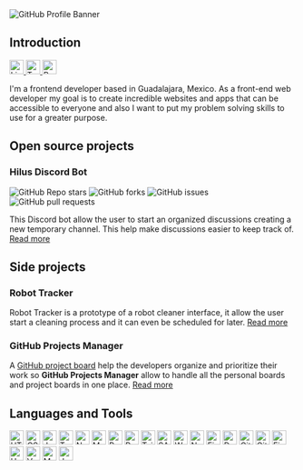 <img src="https://i.imgur.com/gYCZHJo.png" alt="GitHub Profile Banner">

## Introduction
<p align="left">
  <a href="https://www.linkedin.com/in/pabloverduzco/">
    <img src="https://img.shields.io/badge/-LinkedIn-%233781da?color=blue&style=for-the-badge" alt="LinkedIn" height="25" />
  </a>

  <a href="https://www.twitter.com/pablovco">
    <img src="https://img.shields.io/badge/-Twitter-%231DA1F2?style=for-the-badge" alt="Twitter" height="25" />
  </a>

  <a href="https://www.pabloverduzco.dev/">
    <img src="https://img.shields.io/badge/-pabloverduzco.dev-%233781da?color=black&style=for-the-badge" alt="Personal website" height="25" />
  </a>
<p>

<p>I'm a frontend developer based in Guadalajara, Mexico. As a front-end web developer my goal is to create incredible websites and apps that can be accessible to everyone and also I want to put my problem solving skills  to use for a greater purpose.</p>

## Open source projects
### Hilus Discord Bot

<p align="left">
  <img alt="GitHub Repo stars" src="https://img.shields.io/github/stars/pabloverduzco/hilus-bot?style=flat-square">
  <img alt="GitHub forks" src="https://img.shields.io/github/forks/pabloverduzco/hilus-bot?style=flat-square">
  <img alt="GitHub issues" src="https://img.shields.io/github/issues/pabloverduzco/hilus-bot?color=red&style=flat-square">
  <img alt="GitHub pull requests" src="https://img.shields.io/github/issues-pr/pabloverduzco/hilus-bot?style=flat-square">
</p>
<p>
This Discord bot allow the user to start an organized discussions creating a new temporary channel. This help make discussions easier to keep track of. <a href='https://github.com/pabloverduzco/hilus-bot'>Read more</a>
</p>



## Side projects
### Robot Tracker
<p>
  Robot Tracker is a prototype of a robot cleaner interface, it allow the user start a cleaning process and it can even be scheduled for later. <a href='https://github.com/pabloverduzco/robot-tracker#readme'>Read more</a>
</p>

### GitHub Projects Manager
A <a href="https://docs.github.com/en/github/managing-your-work-on-github/about-project-boards">GitHub project board</a> help the developers organize and prioritize their work so <strong>GitHub Projects Manager</strong> allow to handle all the personal boards and project boards in one place. <a href='https://github.com/pabloverduzco/gh-projects-manager'>Read more</a>
</p>

## Languages and Tools
<p align="left">
  <img alt="HTML5" src="https://img.shields.io/badge/html5%20-%23E34F26.svg?&style=for-the-badge&logo=html5&logoColor=white" height="25"/>
  <img alt="CSS3" src="https://img.shields.io/badge/css3%20-%231572B6.svg?&style=for-the-badge&logo=css3&logoColor=white" height="25" />
  <img alt="JavaScript" src="https://img.shields.io/badge/javascript%20-%23323330.svg?&style=for-the-badge&logo=javascript&logoColor=%23F7DF1E" height="25" />
  <img alt="TypeScript" src="https://img.shields.io/badge/typescript%20-%23007ACC.svg?&style=for-the-badge&logo=typescript&logoColor=white" height="25" />
  <img alt="NodeJS" src="https://img.shields.io/badge/node.js%20-%2343853D.svg?&style=for-the-badge&logo=node.js&logoColor=white" height="25" />
  <img alt="Markdown" src="https://img.shields.io/badge/markdown-%23000000.svg?&style=for-the-badge&logo=markdown&logoColor=white" height="25" />
  <img alt="React" src="https://img.shields.io/badge/react%20-%2320232a.svg?&style=for-the-badge&logo=react&logoColor=%2361DAFB" height="25" />
  <img alt="Redux" src="https://img.shields.io/badge/redux%20-%23593d88.svg?&style=for-the-badge&logo=redux&logoColor=white" height="25"/>
  <img alt="TailwindCSS" src="https://img.shields.io/badge/tailwindcss%20-%2338B2AC.svg?&style=for-the-badge&logo=tailwind-css&logoColor=white" height="25" />
  <img alt="SASS" src="https://img.shields.io/badge/SASS%20-hotpink.svg?&style=for-the-badge&logo=SASS&logoColor=white" height="25"/>
  <img alt="Webpack" src="https://img.shields.io/badge/webpack%20-%238DD6F9.svg?&style=for-the-badge&logo=webpack&logoColor=black" height="25" />
  <img alt="Next JS" src="https://img.shields.io/badge/next%20js%20-%23000000.svg?&style=for-the-badge&logo=next.js&logoColor=white" height="25" />
  <img alt="Figma" src="https://img.shields.io/badge/figma-%23FF26BE.svg?&style=for-the-badge&logo=figma&logoColor=white" height="25" />
  <img alt="Docker" src="https://img.shields.io/badge/docker%20-%230db7ed.svg?&style=for-the-badge&logo=docker&logoColor=white" height="25" />
  <img alt="Git" src="https://img.shields.io/badge/git%20-%23F05033.svg?&style=for-the-badge&logo=git&logoColor=white" height="25" />
  <img alt="GitHub" src="https://img.shields.io/badge/github%20-%23121011.svg?&style=for-the-badge&logo=github&logoColor=white" height="25" />
  <img alt="Firebase" src="https://img.shields.io/badge/firebase%20-%23039BE5.svg?&style=for-the-badge&logo=firebase" height="25" />
  <img alt="Heroku" src="https://img.shields.io/badge/heroku%20-%23430098.svg?&style=for-the-badge&logo=heroku&logoColor=white" height="25" />
  <img alt="Vercel" src="https://img.shields.io/badge/vercel%20-%23000000.svg?&style=for-the-badge&logo=vercel&logoColor=white" height="25" />
  <img alt="MongoDB" src ="https://img.shields.io/badge/MongoDB-%234ea94b.svg?&style=for-the-badge&logo=mongodb&logoColor=white" height="25" />
  <img alt="Jest" src="https://img.shields.io/badge/-jest-%23C21325?&style=for-the-badge&logo=jest&logoColor=white" height="25" />
</p>